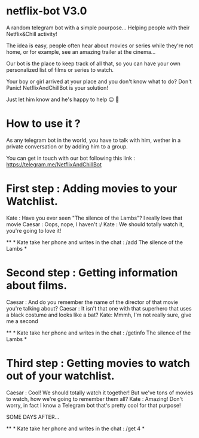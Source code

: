# netflix-bot V3.0

A random telegram bot with a simple pourpose... Helping people with their Netflix&Chill activity!

The idea is easy, people often hear about movies or series while they're not home, or for example, see an amazing trailer at the cinema...

Our bot is the place to keep track of all that, so you can have your own personalized list of films or series to watch.

Your boy or girl arrived at your place and you don't know what to do? Don't Panic! NetflixAndChillBot is your solution!

Just let him know and he's happy to help :wink: :movie_camera:

# How to use it ?

As any telegram bot in the world, you have to talk with him, wether in a private conversation or  by adding him to a group.

You can get in touch with our bot following this link : https://telegram.me/NetflixAndChillBot


# First step : Adding movies to your Watchlist.

 Kate : Have you ever seen "The silence of the Lambs"? I really love that movie
 Caesar : Oops, nope, I haven't :/
 Kate : We should totally watch it, you're going to love it!
 
 ** * Kate take her phone and writes in the chat : /add The silence of the Lambs * 
 
 # Second step : Getting information about films.
 
 Caesar : And do you remember the name of the director of that movie you're talking about?
 Caesar : It isn't that one with that superhero that uses a black costume and looks like a bat?
 Kate: Mmmh, I'm not really sure, give me a second
 
 ** * Kate take her phone and writes in the chat : /getinfo The silence of the Lambs * 
 
 # Third step : Getting movies to watch out of your watchlist.

 Caesar : Cool! We should totally watch it together! But we've tons of movies to watch, how we're going to remember them all?
 Kate : Amazing! Don't worry, in fact I know a Telegram bot that's pretty cool for that purpose!
 
 SOME DAYS AFTER...
 
  ** * Kate take her phone and writes in the chat : /get 4 * 
